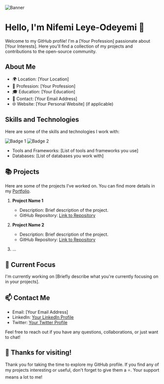 ![Banner]()

# Hello, I'm Nifemi Leye-Odeyemi 👋

Welcome to my GitHub profile! I'm a [Your Profession] passionate about [Your Interests]. Here you'll find a collection of my projects and contributions to the open-source community.

## About Me

- 🌍 Location: [Your Location]
- 💼 Profession: [Your Profession]
- 🎓 Education: [Your Education]
- 📧 Contact: [Your Email Address]
- 🌐 Website: [Your Personal Website] (if applicable)

## Skills and Technologies

Here are some of the skills and technologies I work with:

![Badge 1](https://link-to-badge-1-image.png)
![Badge 2](https://link-to-badge-2-image.png)

- Tools and Frameworks: [List of tools and frameworks you use]
- Databases: [List of databases you work with]

## 📚 Projects

Here are some of the projects I've worked on. You can find more details in my [Portfolio](link_to_portfolio_if_applicable).

1. **Project Name 1**
   - Description: Brief description of the project.
   - GitHub Repository: [Link to Repository](link_to_repo)

2. **Project Name 2**
   - Description: Brief description of the project.
   - GitHub Repository: [Link to Repository](link_to_repo)

3. ...

## 🌱 Current Focus

I'm currently working on [Briefly describe what you're currently focusing on in your projects].

## 📫 Contact Me

- Email: [Your Email Address]
- LinkedIn: [Your LinkedIn Profile](link_to_linkedin)
- Twitter: [Your Twitter Profile](link_to_twitter)

Feel free to reach out if you have any questions, collaborations, or just want to chat!

## 🙏 Thanks for visiting!

Thank you for taking the time to explore my GitHub profile. If you find any of my projects interesting or useful, don't forget to give them a ⭐️. Your support means a lot to me!
